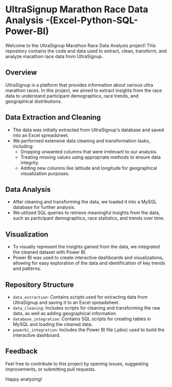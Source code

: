 # UltraSignup Marathon Race Data Analysis -(Excel-Python-SQL-Power-BI)

Welcome to the UltraSignup Marathon Race Data Analysis project! This repository contains the code and data used to extract, clean, transform, and analyze marathon race data from UltraSignup.

## Overview

UltraSignup is a platform that provides information about various ultra marathon races. In this project, we aimed to extract insights from the race data to understand participant demographics, race trends, and geographical distributions.

## Data Extraction and Cleaning

- The data was initially extracted from UltraSignup's database and saved into an Excel spreadsheet.
- We performed extensive data cleaning and transformation tasks, including:
  - Dropping unwanted columns that were irrelevant to our analysis.
  - Treating missing values using appropriate methods to ensure data integrity.
  - Adding new columns like latitude and longitude for geographical visualization purposes.

## Data Analysis

- After cleaning and transforming the data, we loaded it into a MySQL database for further analysis.
- We utilized SQL queries to retrieve meaningful insights from the data, such as participant demographics, race statistics, and trends over time.

## Visualization

- To visually represent the insights gained from the data, we integrated the cleaned dataset with Power BI.
- Power BI was used to create interactive dashboards and visualizations, allowing for easy exploration of the data and identification of key trends and patterns.

## Repository Structure

- `data_extraction`: Contains scripts used for extracting data from UltraSignup and saving it to an Excel spreadsheet.
- `data_cleaning`: Includes scripts for cleaning and transforming the raw data, as well as adding geographical information.
- `database_integration`: Contains SQL scripts for creating tables in MySQL and loading the cleaned data.
- `powerbi_integration`: Includes the Power BI file (.pbix) used to build the interactive dashboard.


## Feedback
Feel free to contribute to this project by opening issues, suggesting improvements, or submitting pull requests.

Happy analyzing!


